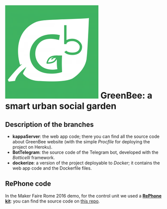 # ![GreenBee logo](/images/logo.png?raw=true) GreenBee: a smart urban social garden

## Description of the branches

* **kappaServer**: the web app code; there you can find all the source code about GreenBee website (with the simple _Procfile_ for deploying the project on Heroku).
* **BotTelegram**: the source code of the Telegram bot, developed with the _Botticelli_ framework.
* **dockerize**: a version of the project deployable to _Docker_; it contains the web app code and the Dockerfile files.

## RePhone code

In the Maker Faire Rome 2016 demo, for the control unit we used a [**RePhone kit**](https://www.seeedstudio.com/RePhone-Kit-Create-p-2552.html): you can find the source code on [this repo](https://github.com/andijcr/RePhone_on_Linux/tree/ortobio).
